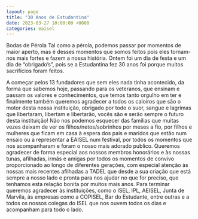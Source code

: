 ```yaml
---
layout: page
title: "30 Anos de Estudantina"
date: 2023-03-27 10:00:00 +0000
categories: eaisel
---
```


Bodas de Pérola 
Tal como a pérola, podemos passar por momentos de maior aperto, mas é desses momentos que somos feitos pois eles tornam-nos mais fortes e fazem a nossa história.
Ontem foi um dia de festa e um dia de “obrigado’s”, pois se a Estudantina fez 30 anos foi porque muitos sacrifícios foram feitos. 
<!--more-->
A começar pelos 13 fundadores que sem eles nada tinha acontecido, da forma que sabemos hoje, passando para os veteranos, que ensinam e passam os valores e conhecimentos, que temos tanto orgulho em ter e finalmente também queremos agradecer a todos os caloiros que são o motor desta nossa instituição, obrigado por todo o suor, sangue e lagrimas que libertaram, libertam e libertarão, vocês são e serão sempre o futuro desta instituição!
Não nos podemos esquecer das famílias que muitas vezes deixam de ver os filhos/netos/sobrinhos por meses a fio, por filhos e mulheres que ficam em casa à espera dos pais e maridos que estão num ensaio ou a representar a EAISEL num festival, por todos os momentos que nos acompanharam e foram o nosso mais adorado publico. 
Queremos agradecer de forma especial aos nossos membros honorários e às nossas tunas, afilhadas, irmãs e amigas por todos os momentos de convivo proporcionado ao longo de diferentes gerações, com especial atenção às nossas mais recentes afilhadas a TADEL que desde a sua criação que está sempre a nosso lado e pronta para nos ajudar no que for preciso, que tenhamos esta relação bonita por muitos mais anos.
Para terminar queremos agradecer às instituições, como o ISEL, IPL, AEISEL, Junta de Marvila, às empresas como a COPISEL, Bar do Estudante, entre outras e a todos os nossos colegas do ISEL que nos ouvem todos os dias e acompanham para todo o lado.